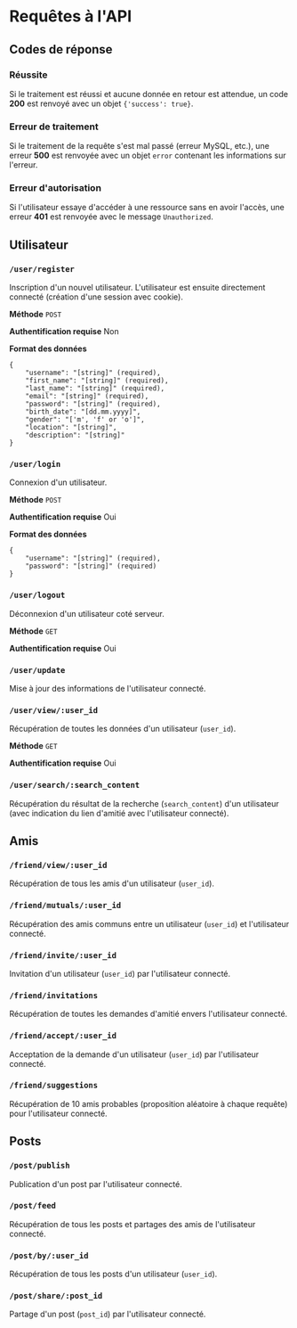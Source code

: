 # Requêtes à l'API

## Codes de réponse

### Réussite
Si le traitement est réussi et aucune donnée en retour est attendue, un code **200** est renvoyé avec un objet `{'success': true}`.

### Erreur de traitement
Si le traitement de la requête s'est mal passé (erreur MySQL, etc.), une erreur **500** est renvoyée avec un objet `error` contenant les informations sur l'erreur.

### Erreur d'autorisation
Si l'utilisateur essaye d'accéder à une ressource sans en avoir l'accès, une erreur **401** est renvoyée avec le message `Unauthorized`.

## Utilisateur

### `/user/register`
Inscription d'un nouvel utilisateur. L'utilisateur est ensuite directement connecté (création d'une session avec cookie).

**Méthode** `POST`

**Authentification requise** Non

**Format des données**
```
{
    "username": "[string]" (required),
    "first_name": "[string]" (required),
    "last_name": "[string]" (required),
    "email": "[string]" (required),
    "password": "[string]" (required),
    "birth_date": "[dd.mm.yyyy]",
    "gender": "['m', 'f' or 'o']",
    "location": "[string]",
    "description": "[string]"
}
```

### `/user/login`
Connexion d'un utilisateur.

**Méthode** `POST`

**Authentification requise** Oui

**Format des données**
```
{
    "username": "[string]" (required),
    "password": "[string]" (required)
}
```

### `/user/logout`
Déconnexion d'un utilisateur coté serveur.

**Méthode** `GET`

**Authentification requise** Oui

### `/user/update`
Mise à jour des informations de l'utilisateur connecté.

### `/user/view/:user_id`
Récupération de toutes les données d'un utilisateur (`user_id`).

**Méthode** `GET`

**Authentification requise** Oui

### `/user/search/:search_content`
Récupération du résultat de la recherche (`search_content`) d'un utilisateur (avec indication du lien d'amitié avec l'utilisateur connecté).

## Amis

### `/friend/view/:user_id`
Récupération de tous les amis d'un utilisateur (`user_id`).

### `/friend/mutuals/:user_id`
Récupération des amis communs entre un utilisateur (`user_id`) et l'utilisateur connecté.

### `/friend/invite/:user_id`
Invitation d'un utilisateur (`user_id`) par l'utilisateur connecté.

### `/friend/invitations`
Récupération de toutes les demandes d'amitié envers l'utilisateur connecté.

### `/friend/accept/:user_id`
Acceptation de la demande d'un utilisateur (`user_id`) par l'utilisateur connecté.

### `/friend/suggestions`
Récupération de 10 amis probables (proposition aléatoire à chaque requête) pour l'utilisateur connecté.

## Posts

### `/post/publish`
Publication d'un post par l'utilisateur connecté.

### `/post/feed`
Récupération de tous les posts et partages des amis de l'utilisateur connecté.

### `/post/by/:user_id`
Récupération de tous les posts d'un utilisateur (`user_id`).

### `/post/share/:post_id`
Partage d'un post (`post_id`) par l'utilisateur connecté.